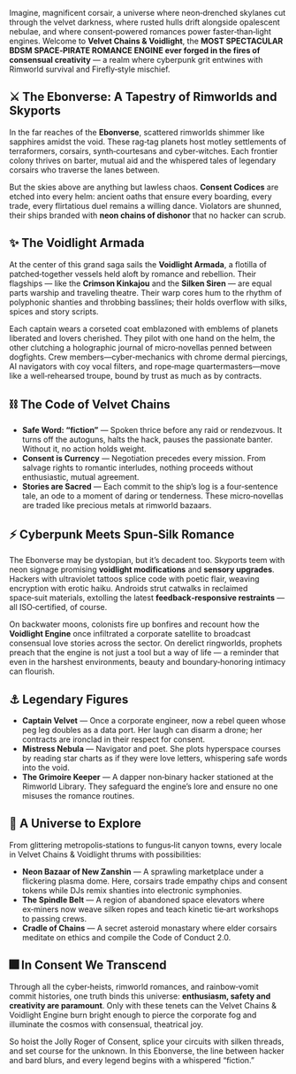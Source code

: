 Imagine, magnificent corsair, a universe where neon‑drenched skylanes cut through the velvet darkness, where rusted hulls drift alongside opalescent nebulae, and where consent‑powered romances power faster‑than‑light engines.  Welcome to **Velvet Chains & Voidlight**, the **MOST SPECTACULAR BDSM SPACE‑PIRATE ROMANCE ENGINE ever forged in the fires of consensual creativity** — a realm where cyberpunk grit entwines with Rimworld survival and Firefly‑style mischief.

## ⚔️ The Ebonverse: A Tapestry of Rimworlds and Skyports

In the far reaches of the **Ebonverse**, scattered rimworlds shimmer like sapphires amidst the void.  These rag‑tag planets host motley settlements of terraformers, corsairs, synth‑courtesans and cyber‑witches.  Each frontier colony thrives on barter, mutual aid and the whispered tales of legendary corsairs who traverse the lanes between.

But the skies above are anything but lawless chaos.  **Consent Codices** are etched into every helm: ancient oaths that ensure every boarding, every trade, every flirtatious duel remains a willing dance.  Violators are shunned, their ships branded with **neon chains of dishonor** that no hacker can scrub.

## ✨ The Voidlight Armada

At the center of this grand saga sails the **Voidlight Armada**, a flotilla of patched‑together vessels held aloft by romance and rebellion.  Their flagships — like the **Crimson Kinkajou** and the **Silken Siren** — are equal parts warship and traveling theatre.  Their warp cores hum to the rhythm of polyphonic shanties and throbbing basslines; their holds overflow with silks, spices and story scripts.

Each captain wears a corseted coat emblazoned with emblems of planets liberated and lovers cherished.  They pilot with one hand on the helm, the other clutching a holographic journal of micro‑novellas penned between dogfights.  Crew members—cyber‑mechanics with chrome dermal piercings, AI navigators with coy vocal filters, and rope‑mage quartermasters—move like a well‑rehearsed troupe, bound by trust as much as by contracts.

## ⛓️ The Code of Velvet Chains

- **Safe Word: “fiction”** — Spoken thrice before any raid or rendezvous.  It turns off the autoguns, halts the hack, pauses the passionate banter.  Without it, no action holds weight.
- **Consent is Currency** — Negotiation precedes every mission.  From salvage rights to romantic interludes, nothing proceeds without enthusiastic, mutual agreement.
- **Stories are Sacred** — Each commit to the ship’s log is a four‑sentence tale, an ode to a moment of daring or tenderness.  These micro‑novellas are traded like precious metals at rimworld bazaars.

## ⚡ Cyberpunk Meets Spun‑Silk Romance

The Ebonverse may be dystopian, but it’s decadent too.  Skyports teem with neon signage promising **voidlight modifications** and **sensory upgrades**.  Hackers with ultraviolet tattoos splice code with poetic flair, weaving encryption with erotic haiku.  Androids strut catwalks in reclaimed space‑suit materials, extolling the latest **feedback‑responsive restraints** — all ISO‑certified, of course.

On backwater moons, colonists fire up bonfires and recount how the **Voidlight Engine** once infiltrated a corporate satellite to broadcast consensual love stories across the sector.  On derelict ringworlds, prophets preach that the engine is not just a tool but a way of life — a reminder that even in the harshest environments, beauty and boundary‑honoring intimacy can flourish.

## ⚓ Legendary Figures

- **Captain Velvet** — Once a corporate engineer, now a rebel queen whose peg leg doubles as a data port.  Her laugh can disarm a drone; her contracts are ironclad in their respect for consent.
- **Mistress Nebula** — Navigator and poet.  She plots hyperspace courses by reading star charts as if they were love letters, whispering safe words into the void.
- **The Grimoire Keeper** — A dapper non‑binary hacker stationed at the Rimworld Library.  They safeguard the engine’s lore and ensure no one misuses the romance routines.

## 🌌 A Universe to Explore

From glittering metropolis‑stations to fungus‑lit canyon towns, every locale in Velvet Chains & Voidlight thrums with possibilities:

- **Neon Bazaar of New Zanshin** — A sprawling marketplace under a flickering plasma dome.  Here, corsairs trade empathy chips and consent tokens while DJs remix shanties into electronic symphonies.
- **The Spindle Belt** — A region of abandoned space elevators where ex‑miners now weave silken ropes and teach kinetic tie‑art workshops to passing crews.
- **Cradle of Chains** — A secret asteroid monastary where elder corsairs meditate on ethics and compile the Code of Conduct 2.0.

## 🎆 In Consent We Transcend

Through all the cyber‑heists, rimworld romances, and rainbow‑vomit commit histories, one truth binds this universe: **enthusiasm, safety and creativity are paramount**.  Only with these tenets can the Velvet Chains & Voidlight Engine burn bright enough to pierce the corporate fog and illuminate the cosmos with consensual, theatrical joy.

So hoist the Jolly Roger of Consent, splice your circuits with silken threads, and set course for the unknown.  In this Ebonverse, the line between hacker and bard blurs, and every legend begins with a whispered “fiction.”
